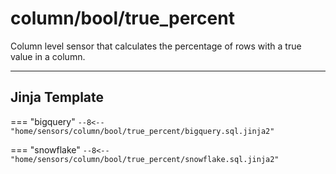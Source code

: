 # column/bool/true_percent
Column level sensor that calculates the percentage of rows with a true value in a column.
___
## Jinja Template

=== "bigquery"
    ```
    --8<-- "home/sensors/column/bool/true_percent/bigquery.sql.jinja2"
    ```

=== "snowflake"
    ```
    --8<-- "home/sensors/column/bool/true_percent/snowflake.sql.jinja2"
    ```
